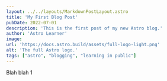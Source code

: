 ```yaml
---
layout: ../../layouts/MarkdownPostLayout.astro
title: 'My First Blog Post'
pubDate: 2022-07-01
description: 'This is the first post of my new Astro blog.'
author: 'Astro Learner'
image:
url: 'https://docs.astro.build/assets/full-logo-light.png'
alt: 'The full Astro logo.'
tags: ["astro", "blogging", "learning in public"]
---
```


Blah blah 1

